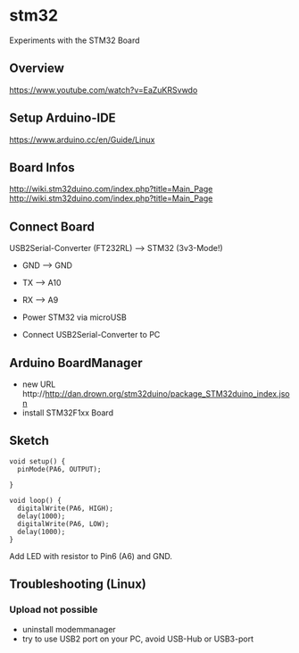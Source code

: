 # stm32
Experiments with the STM32 Board

## Overview

https://www.youtube.com/watch?v=EaZuKRSvwdo

## Setup Arduino-IDE

https://www.arduino.cc/en/Guide/Linux

## Board Infos

http://wiki.stm32duino.com/index.php?title=Main_Page
http://wiki.stm32duino.com/index.php?title=Main_Page

## Connect Board

USB2Serial-Converter (FT232RL) --> STM32 (3v3-Mode!)
* GND --> GND
* TX --> A10
* RX --> A9

* Power STM32 via microUSB
* Connect USB2Serial-Converter to PC

## Arduino BoardManager

* new URL http://http://dan.drown.org/stm32duino/package_STM32duino_index.json
* install STM32F1xx Board

## Sketch

~~~~~
void setup() {
  pinMode(PA6, OUTPUT);

}

void loop() {
  digitalWrite(PA6, HIGH);
  delay(1000);
  digitalWrite(PA6, LOW);
  delay(1000);
}
~~~~~

Add LED with resistor to Pin6 (A6) and GND.

## Troubleshooting (Linux)

### Upload not possible

* uninstall modemmanager
* try to use USB2 port on your PC, avoid USB-Hub or USB3-port

